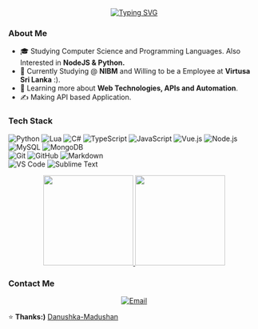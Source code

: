 <div align="center">
  <a href="https://git.io/typing-svg"><img src="https://readme-typing-svg.demolab.com?font=Fira+Code&duration=2000&pause=200&color=616CF7&center=true&vCenter=true&random=false&width=435&height=60&lines=Hi%2C+I'm+Danushka;Junior+Backend+Developer;I'm+Confident+in+;Python+%2F+Typescript+%2F+C%23;Node.js+%2F+Express.js;Mongo+DB+%2F+PostgreSQL;Interested+in;Firebase+%2F+Supabase;Prisma+ORM;Newbie+Frontend+Developer;Interested+in;Nuxt.js+%2F+Nuxt+UI;Tailwind+CSS;And+I+Love+Cats+%F0%9F%90%B1" alt="Typing SVG" /></a>
</div>

<h3>About Me </h3>

- 🎓  Studying Computer Science and Programming Languages. Also Interested in **NodeJS & Python.**
- 💼  Currently Studying @ **NIBM** and Willing to be a Employee at **Virtusa Sri Lanka** :).
- 🌱  Learning more about **Web Technologies, APIs and Automation**.
- ✍️  Making API based Application.

<h3>Tech Stack</h3>

  ![Python](https://img.shields.io/badge/-Python-333333?style=for-the-badge&logo=python)
  ![Lua](https://img.shields.io/badge/-Lua-333333?style=for-the-badge&logo=lua)
  ![C#](https://img.shields.io/badge/-csharp-333333?style=for-the-badge&logo=csharp)
  ![TypeScript](https://img.shields.io/badge/-TypeScript-333333?style=for-the-badge&logo=typescript)
  ![JavaScript](https://img.shields.io/badge/-JavaScript-333333?style=for-the-badge&logo=javascript)
  ![Vue.js](https://img.shields.io/badge/-Nuxt.js-333333?style=for-the-badge&logo=nuxtdotjs)
  ![Node.js](https://img.shields.io/badge/-Node.js-333333?style=for-the-badge&logo=node.js)
<br/>
  ![MySQL](https://img.shields.io/badge/-SqLite-333333?style=for-the-badge&logo=sqlite&logoColor=007ACC)
  ![MongoDB](https://img.shields.io/badge/-MongoDB-333333?style=for-the-badge&logo=mongodb)
<br/>
  ![Git](https://img.shields.io/badge/-Git-333333?style=for-the-badge&logo=git)
  ![GitHub](https://img.shields.io/badge/-GitHub-333333?style=for-the-badge&logo=github)
  ![Markdown](https://img.shields.io/badge/-Markdown-333333?style=for-the-badge&logo=markdown)
<br/>
  ![VS Code](https://img.shields.io/badge/-Visual%20Studio%20Code-333333?style=for-the-badge&logo=visual-studio-code&logoColor=007ACC)
  ![Sublime Text](https://img.shields.io/badge/-Sublime%20Text-333333?style=for-the-badge&logo=sublime-text)
<br/>

<div align="center">
<a href="https://github.com/Danushka-Madushan">
  <img height="180em" src="https://github-readme-stats.vercel.app/api?username=Danushka-Madushan&theme=dark&show_icons=true"/>
  <img height="180em" src="https://github-readme-stats.vercel.app/api/top-langs/?username=Danushka-Madushan&theme=dark&layout=compact"/>
</a>
</div>

<h3> Contact Me </h3>

<p align="center">
<a href="mailto:Disnakamadushan66@gmail.com"><img alt="Email" src="https://img.shields.io/badge/Email-Disnakamadushan66@gmail.com-blue?style=flat-square&logo=gmail"></a>
</p>

⭐️ **Thanks:)** [Danushka-Madushan](https://github.com/Danushka-Madushan/Danushka-Madushan)
